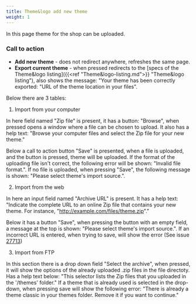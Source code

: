 ```yaml
---
title: Theme&logo add new theme
weight: 1
---
```


In this page theme for the shop can be uploaded.

### Call to action

 - **Add new theme** - does not redirect anywhere, refreshes the same page.
 - **Export current theme** - when pressed redirects to the [specs of the Theme&logo listing]({{<ref "Theme&logo-listing.md">}} "Theme&logo listing"), also shows the message: "Your theme has been correctly exported: "URL of the theme location in your files".

Below there are 3 tables:

1) Import from your computer

In here field named "Zip file" is present, it has a button: "Browse", when pressed opens a window where a file can be chosen to upload. It also has a help text: "Browse your computer files and select the Zip file for your new theme."

Below a call to action button "Save" is presented, when a file is uploaded, and the button is pressed, theme will be uploaded.
If the format of the uploading file isn't correct, the following error will be shown: "Invalid file format.".
If no file is uploaded, when pressing "Save", the following message is shown: "Please select theme's import source.".

2) Import from the web

In here an input field named "Archive URL" is present. It has a help text: "Indicate the complete URL to an online Zip file that contains your new theme. For instance, "http://example.com/files/theme.zip"."

Below it has a button "Save", when pressing the button with an empty field, a message at the top is shown: "Please select theme's import source.". If an incorrect URL is entered, when trying to save, will show the error (See issue [27713](https://github.com/PrestaShop/PrestaShop/issues/27713))

3) Import from FTP

In this section there is a drop down field "Select the archive", when pressed, it will show the options of the already uploaded .zip files in the file directoty. 
Has a help text below: "This selector lists the Zip files that you uploaded in the '/themes' folder." If a theme that is already used is selected in the drop-down, when pressing save will show the following error: "There is already a theme classic in your themes folder. Remove it if you want to continue."

